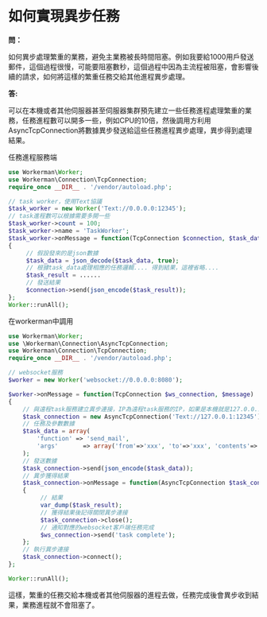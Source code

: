 # 如何實現異步任務

**問：**

如何異步處理繁重的業務，避免主業務被長時間阻塞。例如我要給1000用戶發送郵件，這個過程很慢，可能要阻塞數秒，這個過程中因為主流程被阻塞，會影響後續的請求，如何將這樣的繁重任務交給其他進程異步處理。

**答:**

可以在本機或者其他伺服器甚至伺服器集群預先建立一些任務進程處理繁重的業務，任務進程數可以開多一些，例如CPU的10倍，然後調用方利用AsyncTcpConnection將數據異步發送給這些任務進程異步處理，異步得到處理結果。

任務進程服務端
```php
use Workerman\Worker;
use Workerman\Connection\TcpConnection;
require_once __DIR__ . '/vendor/autoload.php';

// task worker，使用Text協議
$task_worker = new Worker('Text://0.0.0.0:12345');
// task進程數可以根據需要多開一些
$task_worker->count = 100;
$task_worker->name = 'TaskWorker';
$task_worker->onMessage = function(TcpConnection $connection, $task_data)
{
     // 假設發來的是json數據
     $task_data = json_decode($task_data, true);
     // 根據task_data處理相應的任務邏輯.... 得到結果，這裡省略....
     $task_result = ......
     // 發送結果
     $connection->send(json_encode($task_result));
};
Worker::runAll();
```

在workerman中調用

```php
use Workerman\Worker;
use \Workerman\Connection\AsyncTcpConnection;
use Workerman\Connection\TcpConnection;
require_once __DIR__ . '/vendor/autoload.php';

// websocket服務
$worker = new Worker('websocket://0.0.0.0:8080');

$worker->onMessage = function(TcpConnection $ws_connection, $message)
{
    // 與遠程task服務建立異步連接，IP為遠程task服務的IP，如果是本機就是127.0.0.1，如果是集群就是LVS的IP
    $task_connection = new AsyncTcpConnection('Text://127.0.0.1:12345');
    // 任務及參數數據
    $task_data = array(
        'function' => 'send_mail',
        'args'       => array('from'=>'xxx', 'to'=>'xxx', 'contents'=>'xxx'),
    );
    // 發送數據
    $task_connection->send(json_encode($task_data));
    // 異步獲得結果
    $task_connection->onMessage = function(AsyncTcpConnection $task_connection, $task_result)use($ws_connection)
    {
         // 結果
         var_dump($task_result);
         // 獲得結果後記得關閉異步連接
         $task_connection->close();
         // 通知對應的websocket客戶端任務完成
         $ws_connection->send('task complete');
    };
    // 執行異步連接
    $task_connection->connect();
};

Worker::runAll();
```

這樣，繁重的任務交給本機或者其他伺服器的進程去做，任務完成後會異步收到結果，業務進程就不會阻塞了。
